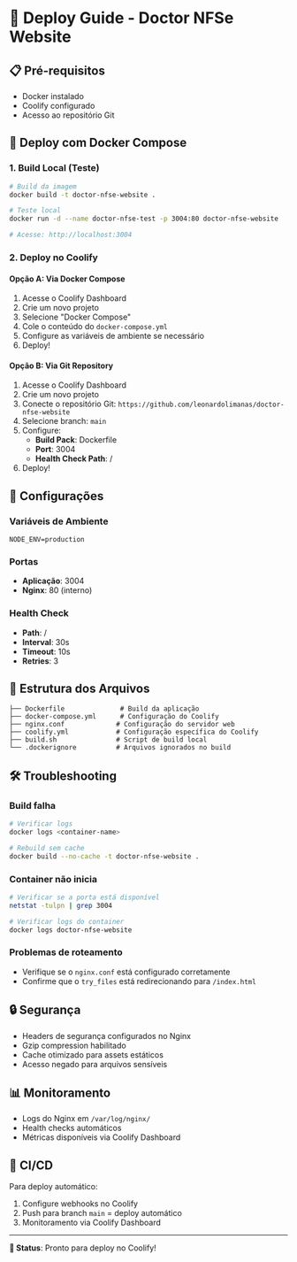 # 🚀 Deploy Guide - Doctor NFSe Website

## 📋 Pré-requisitos

- Docker instalado
- Coolify configurado
- Acesso ao repositório Git

## 🐳 Deploy com Docker Compose

### 1. Build Local (Teste)

```bash
# Build da imagem
docker build -t doctor-nfse-website .

# Teste local
docker run -d --name doctor-nfse-test -p 3004:80 doctor-nfse-website

# Acesse: http://localhost:3004
```

### 2. Deploy no Coolify

#### Opção A: Via Docker Compose
1. Acesse o Coolify Dashboard
2. Crie um novo projeto
3. Selecione "Docker Compose"
4. Cole o conteúdo do `docker-compose.yml`
5. Configure as variáveis de ambiente se necessário
6. Deploy!

#### Opção B: Via Git Repository
1. Acesse o Coolify Dashboard
2. Crie um novo projeto
3. Conecte o repositório Git: `https://github.com/leonardolimanas/doctor-nfse-website`
4. Selecione branch: `main`
5. Configure:
   - **Build Pack**: Dockerfile
   - **Port**: 3004
   - **Health Check Path**: /
6. Deploy!

## 🔧 Configurações

### Variáveis de Ambiente
```env
NODE_ENV=production
```

### Portas
- **Aplicação**: 3004
- **Nginx**: 80 (interno)

### Health Check
- **Path**: /
- **Interval**: 30s
- **Timeout**: 10s
- **Retries**: 3

## 📁 Estrutura dos Arquivos

```
├── Dockerfile              # Build da aplicação
├── docker-compose.yml      # Configuração do Coolify
├── nginx.conf             # Configuração do servidor web
├── coolify.yml            # Configuração específica do Coolify
├── build.sh               # Script de build local
└── .dockerignore          # Arquivos ignorados no build
```

## 🛠️ Troubleshooting

### Build falha
```bash
# Verificar logs
docker logs <container-name>

# Rebuild sem cache
docker build --no-cache -t doctor-nfse-website .
```

### Container não inicia
```bash
# Verificar se a porta está disponível
netstat -tulpn | grep 3004

# Verificar logs do container
docker logs doctor-nfse-website
```

### Problemas de roteamento
- Verifique se o `nginx.conf` está configurado corretamente
- Confirme que o `try_files` está redirecionando para `/index.html`

## 🔒 Segurança

- Headers de segurança configurados no Nginx
- Gzip compression habilitado
- Cache otimizado para assets estáticos
- Acesso negado para arquivos sensíveis

## 📊 Monitoramento

- Logs do Nginx em `/var/log/nginx/`
- Health checks automáticos
- Métricas disponíveis via Coolify Dashboard

## 🔄 CI/CD

Para deploy automático:
1. Configure webhooks no Coolify
2. Push para branch `main` = deploy automático
3. Monitoramento via Coolify Dashboard

---

**🎯 Status**: Pronto para deploy no Coolify!
